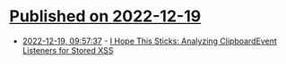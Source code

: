 # [Published on 2022-12-19](index.md)

* [2022-12-19, 09:57:37](https://lobste.rs/s/3pvsed/i_hope_this_sticks_analyzing) - [I Hope This Sticks: Analyzing ClipboardEvent Listeners for Stored XSS](https://spaceraccoon.dev/analyzing-clipboardevent-listeners-stored-xss/)
